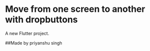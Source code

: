 # Move from one screen to another with dropbuttons

A new Flutter project.

##Made by priyanshu singh

